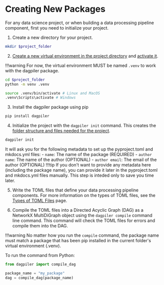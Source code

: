 # Creating New Packages

For any data science project, or when building a data processing pipeline component, first you need to initialize your project.

1. Create a new directory for your project.
```bash
mkdir $project_folder
```

2. [Create a new virtual environment in the project directory](https://docs.python.org/3/library/venv.html#creating-virtual-environments) and [activate it](https://docs.python.org/3/library/venv.html#how-venvs-work).

!!!warning
    For now, the virtual environment MUST be named `.venv` to work with the dagpiler package.

```bash
cd $project_folder
python -m venv .venv

source .venv/bin/activate # Linux and MacOS
.venv\Scripts\activate # Windows
```

3. Install the dagpiler package using pip
```bash
pip install dagpiler
```

4. Initialize the project with the `dagpiler init` command. This creates the [folder structure and files needed for the project](publishing_packages.md#package-folder-structure).
```bash
dagpiler init
```
It will ask you for the following metadata to set up the pyproject.toml and mkdocs.yml files:
    - `name`: The name of the package (REQUIRED)
    - `author name`: The name of the author (OPTIONAL)
    - `author email`: The email of the author (OPTIONAL)
!!!tip
    If you don't want to provide any metadata here (including the package name), you can provide it later in the pyproject.toml and mkdocs.yml files manually. This step is inteded only to save you time later.

5. Write the TOML files that define your data processing pipeline components. For more information on the types of TOML files, see the [Types of TOML Files](toml_files.md) page.

6. Compile the TOML files into a Directed Acyclic Graph (DAG) as a NetworkX MultiDiGraph object using the `dagpiler compile` command line command. This command will check the TOML files for errors and compile them into the DAG.

!!!warning
    No matter how you run the `compile` command, the package name must match a package that has been pip installed in the current folder's virtual environment (.venv).

To run the command from Python:
```python
from dagpiler import compile_dag

package_name = "my_package"
dag = compile_dag(package_name)
```